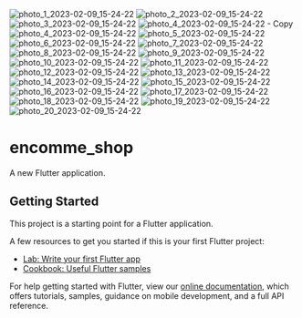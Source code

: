 ![photo_1_2023-02-09_15-24-22](https://user-images.githubusercontent.com/78486332/218545159-8d5329ec-2c93-4175-bff3-fffbffda0318.jpg)
![photo_2_2023-02-09_15-24-22](https://user-images.githubusercontent.com/78486332/218545180-3fe48beb-13a0-4a84-901e-579321c2fcd8.jpg)
![photo_3_2023-02-09_15-24-22](https://user-images.githubusercontent.com/78486332/218545196-1ac35c48-7f40-4b46-ae1d-5a5d3bbc7603.jpg)
![photo_4_2023-02-09_15-24-22 - Copy](https://user-images.githubusercontent.com/78486332/218545206-abb656a9-aab7-470f-8144-aa074cc4dc7a.jpg)
![photo_4_2023-02-09_15-24-22](https://user-images.githubusercontent.com/78486332/218545211-e33cf898-0bad-4db6-830f-0f394f236a3b.jpg)
![photo_5_2023-02-09_15-24-22](https://user-images.githubusercontent.com/78486332/218545225-82cd1165-d1b4-4843-aba7-08b15074ce8c.jpg)
![photo_6_2023-02-09_15-24-22](https://user-images.githubusercontent.com/78486332/218545246-05175f62-0a6d-49b1-a8a7-8b233389c294.jpg)
![photo_7_2023-02-09_15-24-22](https://user-images.githubusercontent.com/78486332/218545264-33854666-736a-40fa-bec6-2f8ddff7cd5d.jpg)
![photo_8_2023-02-09_15-24-22](https://user-images.githubusercontent.com/78486332/218545272-9e152a3c-6fb2-4de4-b2d2-73fa6f551286.jpg)
![photo_9_2023-02-09_15-24-22](https://user-images.githubusercontent.com/78486332/218545289-5f799e79-6444-473e-ae23-bee14d35bc2b.jpg)
![photo_10_2023-02-09_15-24-22](https://user-images.githubusercontent.com/78486332/218545296-509fda25-3359-4632-8e37-9db9332172c0.jpg)
![photo_11_2023-02-09_15-24-22](https://user-images.githubusercontent.com/78486332/218545304-f9668f51-c7d5-4b0b-a640-cee4c0e8aa40.jpg)
![photo_12_2023-02-09_15-24-22](https://user-images.githubusercontent.com/78486332/218545313-8b2078fd-d97c-44e3-ad58-60a9ab6f7c7c.jpg)
![photo_13_2023-02-09_15-24-22](https://user-images.githubusercontent.com/78486332/218545321-151c8138-b0b3-49a9-8502-2eb988ad8edd.jpg)
![photo_14_2023-02-09_15-24-22](https://user-images.githubusercontent.com/78486332/218545324-7de2b6cb-6bf5-4c9b-92db-fbb019e59f8c.jpg)
![photo_15_2023-02-09_15-24-22](https://user-images.githubusercontent.com/78486332/218545334-1e4179b5-f64e-4164-9749-4a46286c1781.jpg)
![photo_16_2023-02-09_15-24-22](https://user-images.githubusercontent.com/78486332/218545338-ae6ecb1c-bb69-467a-94bb-cbfade152f3f.jpg)
![photo_17_2023-02-09_15-24-22](https://user-images.githubusercontent.com/78486332/218545347-8b01fab2-4461-43b2-956b-1d4a681ba72e.jpg)
![photo_18_2023-02-09_15-24-22](https://user-images.githubusercontent.com/78486332/218545349-f31d825b-0b96-46f2-a87f-e490e0d1c1cf.jpg)
![photo_19_2023-02-09_15-24-22](https://user-images.githubusercontent.com/78486332/218545355-62188d53-a9df-4023-9af1-1fbc0b62ef13.jpg)
![photo_20_2023-02-09_15-24-22](https://user-images.githubusercontent.com/78486332/218545374-b4d31b67-050a-424f-952f-ed1196cce88a.jpg)
# encomme_shop

A new Flutter application.

## Getting Started

This project is a starting point for a Flutter application.

A few resources to get you started if this is your first Flutter project:

- [Lab: Write your first Flutter app](https://flutter.dev/docs/get-started/codelab)
- [Cookbook: Useful Flutter samples](https://flutter.dev/docs/cookbook)

For help getting started with Flutter, view our
[online documentation](https://flutter.dev/docs), which offers tutorials,
samples, guidance on mobile development, and a full API reference.

